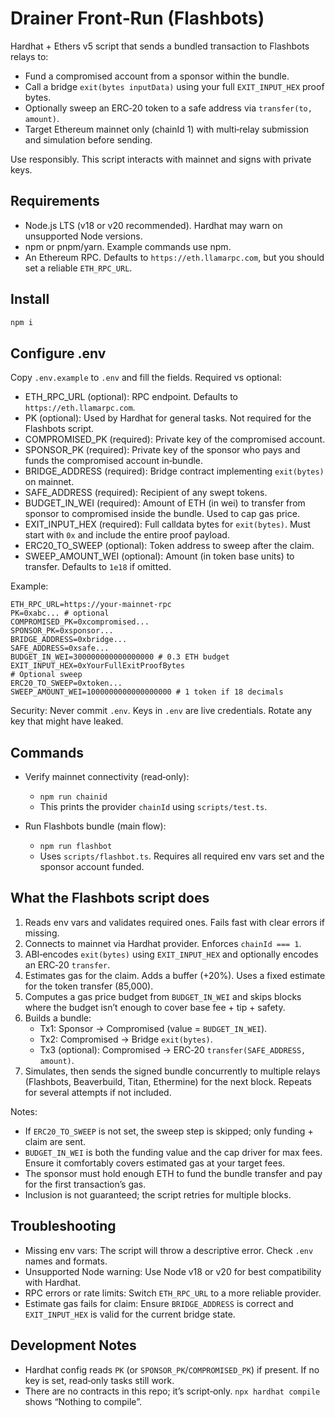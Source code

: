 # Drainer Front‑Run (Flashbots)

Hardhat + Ethers v5 script that sends a bundled transaction to Flashbots relays to:

- Fund a compromised account from a sponsor within the bundle.
- Call a bridge `exit(bytes inputData)` using your full `EXIT_INPUT_HEX` proof bytes.
- Optionally sweep an ERC‑20 token to a safe address via `transfer(to, amount)`.
- Target Ethereum mainnet only (chainId 1) with multi‑relay submission and simulation before sending.

Use responsibly. This script interacts with mainnet and signs with private keys.

## Requirements

- Node.js LTS (v18 or v20 recommended). Hardhat may warn on unsupported Node versions.
- npm or pnpm/yarn. Example commands use npm.
- An Ethereum RPC. Defaults to `https://eth.llamarpc.com`, but you should set a reliable `ETH_RPC_URL`.

## Install

```bash
npm i
```

## Configure .env

Copy `.env.example` to `.env` and fill the fields. Required vs optional:

- ETH_RPC_URL (optional): RPC endpoint. Defaults to `https://eth.llamarpc.com`.
- PK (optional): Used by Hardhat for general tasks. Not required for the Flashbots script.
- COMPROMISED_PK (required): Private key of the compromised account.
- SPONSOR_PK (required): Private key of the sponsor who pays and funds the compromised account in‑bundle.
- BRIDGE_ADDRESS (required): Bridge contract implementing `exit(bytes)` on mainnet.
- SAFE_ADDRESS (required): Recipient of any swept tokens.
- BUDGET_IN_WEI (required): Amount of ETH (in wei) to transfer from sponsor to compromised inside the bundle. Used to cap gas price.
- EXIT_INPUT_HEX (required): Full calldata bytes for `exit(bytes)`. Must start with `0x` and include the entire proof payload.
- ERC20_TO_SWEEP (optional): Token address to sweep after the claim.
- SWEEP_AMOUNT_WEI (optional): Amount (in token base units) to transfer. Defaults to `1e18` if omitted.

Example:

```env
ETH_RPC_URL=https://your-mainnet-rpc
PK=0xabc... # optional
COMPROMISED_PK=0xcompromised...
SPONSOR_PK=0xsponsor...
BRIDGE_ADDRESS=0xbridge...
SAFE_ADDRESS=0xsafe...
BUDGET_IN_WEI=300000000000000000 # 0.3 ETH budget
EXIT_INPUT_HEX=0xYourFullExitProofBytes
# Optional sweep
ERC20_TO_SWEEP=0xtoken...
SWEEP_AMOUNT_WEI=1000000000000000000 # 1 token if 18 decimals
```

Security: Never commit `.env`. Keys in `.env` are live credentials. Rotate any key that might have leaked.

## Commands

- Verify mainnet connectivity (read‑only):
  - `npm run chainid`
  - This prints the provider `chainId` using `scripts/test.ts`.

- Run Flashbots bundle (main flow):
  - `npm run flashbot`
  - Uses `scripts/flashbot.ts`. Requires all required env vars set and the sponsor account funded.

## What the Flashbots script does

1) Reads env vars and validates required ones. Fails fast with clear errors if missing.
2) Connects to mainnet via Hardhat provider. Enforces `chainId === 1`.
3) ABI‑encodes `exit(bytes)` using `EXIT_INPUT_HEX` and optionally encodes an ERC‑20 `transfer`.
4) Estimates gas for the claim. Adds a buffer (+20%). Uses a fixed estimate for the token transfer (85,000).
5) Computes a gas price budget from `BUDGET_IN_WEI` and skips blocks where the budget isn’t enough to cover base fee + tip + safety.
6) Builds a bundle:
   - Tx1: Sponsor -> Compromised (value = `BUDGET_IN_WEI`).
   - Tx2: Compromised -> Bridge `exit(bytes)`.
   - Tx3 (optional): Compromised -> ERC‑20 `transfer(SAFE_ADDRESS, amount)`.
7) Simulates, then sends the signed bundle concurrently to multiple relays (Flashbots, Beaverbuild, Titan, Ethermine) for the next block. Repeats for several attempts if not included.

Notes:
- If `ERC20_TO_SWEEP` is not set, the sweep step is skipped; only funding + claim are sent.
- `BUDGET_IN_WEI` is both the funding value and the cap driver for max fees. Ensure it comfortably covers estimated gas at your target fees.
- The sponsor must hold enough ETH to fund the bundle transfer and pay for the first transaction’s gas.
- Inclusion is not guaranteed; the script retries for multiple blocks.

## Troubleshooting

- Missing env vars: The script will throw a descriptive error. Check `.env` names and formats.
- Unsupported Node warning: Use Node v18 or v20 for best compatibility with Hardhat.
- RPC errors or rate limits: Switch `ETH_RPC_URL` to a more reliable provider.
- Estimate gas fails for claim: Ensure `BRIDGE_ADDRESS` is correct and `EXIT_INPUT_HEX` is valid for the current bridge state.

## Development Notes

- Hardhat config reads `PK` (or `SPONSOR_PK`/`COMPROMISED_PK`) if present. If no key is set, read‑only tasks still work.
- There are no contracts in this repo; it’s script‑only. `npx hardhat compile` shows “Nothing to compile”.
